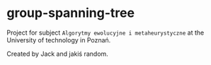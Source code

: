 # group-spanning-tree

Project for subject `Algorytmy ewolucyjne i metaheurystyczne` at the University of technology in Poznań.

Created by Jack and jakiś random.